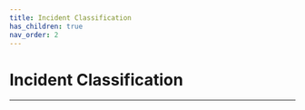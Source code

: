 ```yaml
---
title: Incident Classification
has_children: true
nav_order: 2
---
```


# Incident Classification

---
